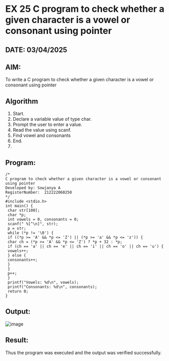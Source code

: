 # EX 25 C program to check whether a given character is a vowel or consonant using pointer
## DATE: 03/04/2025
## AIM:
To write a C program to check whether a given character is a vowel or consonant using pointer

## Algorithm

1. Start.
2. Declare a variable value of type char.
3. Prompt the user to enter a value.
4. Read the value using scanf.
5. Find vowel and consonants
6. End.
7. 
## Program:
```
/*
C program to check whether a given character is a vowel or consonant using pointer
Developed by: Sowjanya A
RegisterNumber:  212222060250
*/
#include <stdio.h>
int main() {
 char str[100];
 char *p;
 int vowels = 0, consonants = 0;
 scanf(" %[^\n]", str); 
 p = str; 
 while (*p != '\0') {
 if ((*p >= 'A' && *p <= 'Z') || (*p >= 'a' && *p <= 'z')) {
 char ch = (*p >= 'A' && *p <= 'Z') ? *p + 32 : *p;
 if (ch == 'a' || ch == 'e' || ch == 'i' || ch == 'o' || ch == 'u') {
 vowels++;
 } else {
 consonants++;
 }
 }
 p++;
 }
 printf("Vowels: %d\n", vowels);
 printf("Consonants: %d\n", consonants);
 return 0;
}

```

## Output:

![image](https://github.com/user-attachments/assets/5967cd34-fa8f-4d5b-9db8-bde681620cdc)

## Result:
Thus the program was executed and the output was verified successfully.
